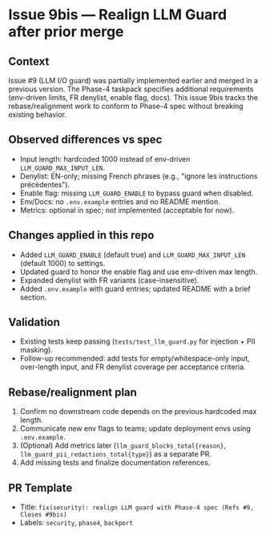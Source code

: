 # Issue 9bis — Realign LLM Guard after prior merge

## Context
Issue #9 (LLM I/O guard) was partially implemented earlier and merged in a previous version. The Phase-4 taskpack specifies additional requirements (env-driven limits, FR denylist, enable flag, docs). This issue 9bis tracks the rebase/realignment work to conform to Phase-4 spec without breaking existing behavior.

## Observed differences vs spec
- Input length: hardcoded 1000 instead of env-driven `LLM_GUARD_MAX_INPUT_LEN`.
- Denylist: EN-only; missing French phrases (e.g., "ignore les instructions précédentes").
- Enable flag: missing `LLM_GUARD_ENABLE` to bypass guard when disabled.
- Env/Docs: no `.env.example` entries and no README mention.
- Metrics: optional in spec; not implemented (acceptable for now).

## Changes applied in this repo
- Added `LLM_GUARD_ENABLE` (default true) and `LLM_GUARD_MAX_INPUT_LEN` (default 1000) to settings.
- Updated guard to honor the enable flag and use env-driven max length.
- Expanded denylist with FR variants (case-insensitive).
- Added `.env.example` with guard entries; updated README with a brief section.

## Validation
- Existing tests keep passing (`tests/test_llm_guard.py` for injection + PII masking).
- Follow-up recommended: add tests for empty/whitespace-only input, over-length input, and FR denylist coverage per acceptance criteria.

## Rebase/realignment plan
1. Confirm no downstream code depends on the previous hardcoded max length.
2. Communicate new env flags to teams; update deployment envs using `.env.example`.
3. (Optional) Add metrics later (`llm_guard_blocks_total{reason}`, `llm_guard_pii_redactions_total{type}`) as a separate PR.
4. Add missing tests and finalize documentation references.

## PR Template
- Title: `fix(security): realign LLM guard with Phase-4 spec (Refs #9, Closes #9bis)`
- Labels: `security`, `phase4`, `backport`
